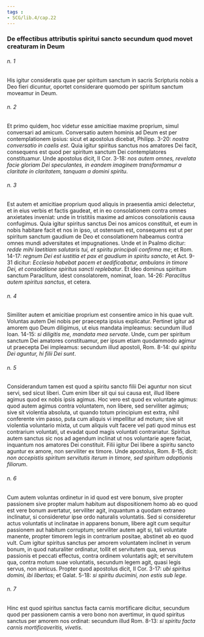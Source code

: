 ```yaml
---
tags : 
- SCG/lib.4/cap.22
---
```


### De effectibus attributis spiritui sancto secundum quod movet creaturam in Deum

###### n. 1
His igitur consideratis quae per spiritum sanctum in sacris Scripturis nobis a Deo fieri dicuntur, oportet considerare quomodo per spiritum sanctum moveamur in Deum.

###### n. 2
Et primo quidem, hoc videtur esse amicitiae maxime proprium, simul conversari ad amicum. Conversatio autem hominis ad Deum est per contemplationem ipsius: sicut et apostolus dicebat, Philipp. 3-20: *nostra conversatio in caelis est*. Quia igitur spiritus sanctus nos amatores Dei facit, consequens est quod per spiritum sanctum Dei contemplatores constituamur. Unde apostolus dicit, II Cor. 3-18: *nos autem omnes, revelata facie gloriam Dei speculantes, in eandem imaginem transformamur a claritate in claritatem, tanquam a domini spiritu*.

###### n. 3
Est autem et amicitiae proprium quod aliquis in praesentia amici delectetur, et in eius verbis et factis gaudeat, et in eo consolationem contra omnes anxietates inveniat: unde in tristitiis maxime ad amicos consolationis causa confugimus. Quia igitur spiritus sanctus Dei nos amicos constituit, et eum in nobis habitare facit et nos in ipso, ut ostensum est, consequens est ut per spiritum sanctum gaudium de Deo et consolationem habeamus contra omnes mundi adversitates et impugnationes. Unde et in Psalmo dicitur: *redde mihi laetitiam salutaris tui, et spiritu principali confirma me*; et Rom. 14-17: *regnum Dei est iustitia et pax et gaudium in spiritu sancto*, et Act. 9-31 dicitur: *Ecclesia habebat pacem et aedificabatur, ambulans in timore Dei, et consolatione spiritus sancti replebatur*. Et ideo dominus spiritum sanctum Paraclitum, idest consolatorem, nominat, Ioan. 14-26: *Paraclitus autem spiritus sanctus*, et cetera.

###### n. 4
Similiter autem et amicitiae proprium est consentire amico in his quae vult. Voluntas autem Dei nobis per praecepta ipsius explicatur. Pertinet igitur ad amorem quo Deum diligimus, ut eius mandata impleamus: secundum illud Ioan. 14-15: *si diligitis me, mandata mea servate*. Unde, cum per spiritum sanctum Dei amatores constituamur, per ipsum etiam quodammodo agimur ut praecepta Dei impleamus: secundum illud apostoli, Rom. 8-14: *qui spiritu Dei aguntur, hi filii Dei sunt*.

###### n. 5
Considerandum tamen est quod a spiritu sancto filii Dei aguntur non sicut servi, sed sicut liberi. Cum enim liber sit qui sui causa est, illud libere agimus quod ex nobis ipsis agimus. Hoc vero est quod ex voluntate agimus: quod autem agimus contra voluntatem, non libere, sed serviliter agimus; sive sit violentia absoluta, ut quando totum principium est extra, nihil conferente vim passo, puta cum aliquis vi impellitur ad motum; sive sit violentia voluntario mixta, ut cum aliquis vult facere vel pati quod minus est contrarium voluntati, ut evadat quod magis voluntati contrariatur. Spiritus autem sanctus sic nos ad agendum inclinat ut nos voluntarie agere faciat, inquantum nos amatores Dei constituit. Filii igitur Dei libere a spiritu sancto aguntur ex amore, non serviliter ex timore. Unde apostolus, Rom. 8-15, dicit: *non accepistis spiritum servitutis iterum in timore, sed spiritum adoptionis filiorum*.

###### n. 6
Cum autem voluntas ordinetur in id quod est vere bonum, sive propter passionem sive propter malum habitum aut dispositionem homo ab eo quod est vere bonum avertatur, serviliter agit, inquantum a quodam extraneo inclinatur, si consideretur ipse ordo naturalis voluntatis. Sed si consideretur actus voluntatis ut inclinatae in apparens bonum, libere agit cum sequitur passionem aut habitum corruptum; serviliter autem agit si, tali voluntate manente, propter timorem legis in contrarium positae, abstinet ab eo quod vult. Cum igitur spiritus sanctus per amorem voluntatem inclinet in verum bonum, in quod naturaliter ordinatur, tollit et servitutem qua, servus passionis et peccati effectus, contra ordinem voluntatis agit; et servitutem qua, contra motum suae voluntatis, secundum legem agit, quasi legis servus, non amicus. Propter quod apostolus dicit, II Cor. 3-17: *ubi spiritus domini, ibi libertas*; et Galat. 5-18: *si spiritu ducimini, non estis sub lege*.

###### n. 7
Hinc est quod spiritus sanctus facta carnis mortificare dicitur, secundum quod per passionem carnis a vero bono non avertimur, in quod spiritus sanctus per amorem nos ordinat: secundum illud Rom. 8-13: *si spiritu facta carnis mortificaveritis, vivetis*.

